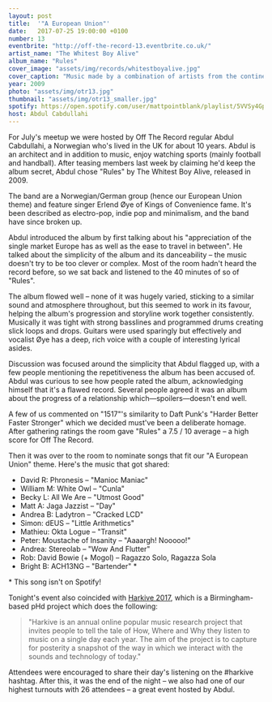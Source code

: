 ```yaml
---
layout: post
title:  '"A European Union"'
date:   2017-07-25 19:00:00 +0100
number: 13
eventbrite: "http://off-the-record-13.eventbrite.co.uk/"
artist_name: "The Whitest Boy Alive"
album_name: "Rules"
cover_image: "assets/img/records/whitestboyalive.jpg"
cover_caption: "Music made by a combination of artists from the continent of Europe. And apparently there was some sort of referendum recently, too."
year: 2009
photo: "assets/img/otr13.jpg"
thumbnail: "assets/img/otr13_smaller.jpg"
spotify: https://open.spotify.com/user/mattpointblank/playlist/5VVSy4Gp2oDkgtHAn0GjkA
host: Abdul Cabdullahi
---
```


For July's meetup we were hosted by Off The Record regular Abdul Cabdullahi, a Norwegian who's lived in the UK for about 10 years. Abdul is an architect and in addition to music, enjoy watching sports (mainly football and handball). After teasing members last week by claiming he'd keep the album secret, Abdul chose "Rules" by The Whitest Boy Alive, released in 2009. 

The band are a Norwegian/German group (hence our European Union theme) and feature singer Erlend Øye of Kings of Convenience fame. It's been described as electro-pop, indie pop and minimalism, and the band have since broken up.

Abdul introduced the album by first talking about his "appreciation of the single market Europe has as well as the ease to travel in between". He talked about the simplicity of the album and its danceability – the music doesn't try to be too clever or complex. Most of the room hadn't heard the record before, so we sat back and listened to the 40 minutes of so of "Rules".

The album flowed well – none of it was hugely varied, sticking to a similar sound and atmosphere throughout, but this seemed to work in its favour, helping the album's progression and storyline work together consistently. Musically it was tight with strong basslines and programmed drums creating slick loops and drops. Guitars were used sparingly but effectively and vocalist Øye has a deep, rich voice with a couple of interesting lyrical asides. 

Discussion was focused around the simplicity that Abdul flagged up, with a few people mentioning the repetitiveness the album has been accused of. Abdul was curious to see how people rated the album, acknowledging himself that it's a flawed record. Several people agreed it was an album about the progress of a relationship which—spoilers—doesn't end well.

A few of us commented on "1517"'s similarity to Daft Punk's "Harder Better Faster Stronger" which we decided must've been a deliberate homage. After gathering ratings the room gave "Rules" a 7.5 / 10 average – a high score for Off The Record.

Then it was over to the room to nominate songs that fit our "A European Union" theme. Here's the music that got shared:

- David R: Phronesis – "Manioc Maniac"
- William M: White Owl – "Cunla"
- Becky L: All We Are – "Utmost Good"
- Matt A: Jaga Jazzist – "Day"
- Andrea B: Ladytron – "Cracked LCD"
- Simon: dEUS – "Little Arithmetics"
- Mathieu: Okta Logue – "Transit"
- Peter: Moustache of Insanity – "Aaaargh! Nooooo!"
- Andrea: Stereolab – "Wow And Flutter"
- Rob: David Bowie (+ Mogol) – Ragazzo Solo, Ragazza Sola
- Bright B: ACH13NG – "Bartender" *

\* This song isn't on Spotify!

Tonight's event also coincided with [Harkive 2017](http://harkive.org/), which is a Birmingham-based pHd project which does the following:

>"Harkive is an annual online popular music research project that invites people to tell the tale of How, Where and Why they listen to music on a single day each year. The aim of the project is to capture for posterity a snapshot of the way in which we interact with the sounds and technology of today."

Attendees were encouraged to share their day's listening on the #harkive hashtag. After this, it was the end of the night – we also had one of our highest turnouts with 26 attendees – a great event hosted by Abdul.